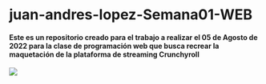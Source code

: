 # juan-andres-lopez-Semana01-WEB
#### Este es un repositorio creado para el trabajo a realizar el 05 de Agosto de 2022 para la clase de programación web que busca recrear la maquetación de la plataforma de streaming Crunchyroll
![](https://scontent.fclo2-2.fna.fbcdn.net/v/t39.30808-6/297179265_10217172720029447_4369065981017223094_n.jpg?_nc_cat=106&ccb=1-7&_nc_sid=730e14&_nc_ohc=2aYMC9cpNxIAX-N4nZf&_nc_ht=scontent.fclo2-2.fna&oh=00_AT_uTRUzErMY2X9tWt2RA79x_F2HfnCxn3EAoopTz_5G9Q&oe=62F23378)
